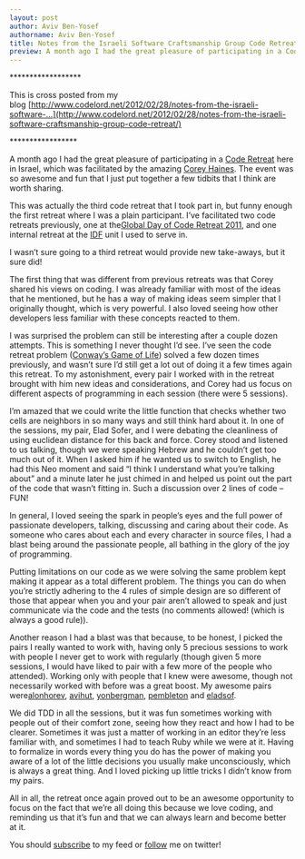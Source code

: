 ```yaml
---
layout: post
author: Aviv Ben-Yosef
authorname: Aviv Ben-Yosef
title: Notes from the Israeli Software Craftsmanship Group Code Retreat
preview: A month ago I had the great pleasure of participating in a Code Retreat here in Israel, which was facilitated by the amazing&#xA0;<a rel="nofollow" href="http://www.coreyhaines.com/">Corey Haines</a>. The event was so awesome and fun that I just put together a few tidbits that I think are worth sharing.
---
```

\*\*\*\*\*\*\*\*\*\*\*\*\*\*\*\*\*\*

This is cross posted from my blog [http://www.codelord.net/2012/02/28/notes-from-the-israeli-software-...](http://www.codelord.net/2012/02/28/notes-from-the-israeli-software-craftsmanship-group-code-retreat/)

\*\*\*\*\*\*\*\*\*\*\*\*\*\*\*\*\*

A month ago I had the great pleasure of participating in a [Code Retreat](http://coderetreat.org/about) here in Israel, which was facilitated by the amazing [Corey Haines](http://www.coreyhaines.com/). The event was so awesome and fun that I just put together a few tidbits that I think are worth sharing.

This was actually the third code retreat that I took part in, but funny enough the first retreat where I was a plain participant. I’ve facilitated two code retreats previously, one at the[Global Day of Code Retreat 2011](http://globalday.coderetreat.org/), and one internal retreat at the [IDF](http://en.wikipedia.org/wiki/Israel_Defense_Forces) unit I used to serve in.

I wasn’t sure going to a third retreat would provide new take-aways, but it sure did!

The first thing that was different from previous retreats was that Corey shared his views on coding. I was already familiar with most of the ideas that he mentioned, but he has a way of making ideas seem simpler that I originally thought, which is very powerful. I also loved seeing how other developers less familiar with these concepts reacted to them.

I was surprised the problem can still be interesting after a couple dozen attempts. This is something I never thought I’d see. I’ve seen the code retreat problem ([Conway’s Game of Life](http://en.wikipedia.org/wiki/Conway's_Game_of_Life)) solved a few dozen times previously, and wasn’t sure I’d still get a lot out of doing it a few times again this retreat. To my astonishment, every pair I worked with in the retreat brought with him new ideas and considerations, and Corey had us focus on different aspects of programming in each session (there were 5 sessions).

I’m amazed that we could write the little function that checks whether two cells are neighbors in so many ways and still think hard about it. In one of the sessions, my pair, Elad Sofer, and I were debating the cleanliness of using euclidean distance for this back and force. Corey stood and listened to us talking, though we were speaking Hebrew and he couldn’t get too much out of it. When I asked him if he wanted us to switch to English, he had this Neo moment and said “I think I understand what you’re talking about” and a minute later he just chimed in and helped us point out the part of the code that wasn’t fitting in. Such a discussion over 2 lines of code – FUN!

In general, I loved seeing the spark in people’s eyes and the full power of passionate developers, talking, discussing and caring about their code. As someone who cares about each and every character in source files, I had a blast being around the passionate people, all bathing in the glory of the joy of programming.

Putting limitations on our code as we were solving the same problem kept making it appear as a total different problem. The things you can do when you’re strictly adhering to the 4 rules of simple design are so different of those that appear when you and your pair aren’t allowed to speak and just communicate via the code and the tests (no comments allowed! (which is always a good rule)).

Another reason I had a blast was that because, to be honest, I picked the pairs I really wanted to work with, having only 5 precious sessions to work with people I never get to work with regularly (though given 5 more sessions, I would have liked to pair with a few more of the people who attended). Working only with people that I knew were awesome, though not necessarily worked with before was a great boost. My awesome pairs were[alonhorev](https://twitter.com/#!/alonhorev), [avihut](https://twitter.com/#!/avihut), [yonbergman](https://twitter.com/#!/yonbergman), [pembleton](https://twitter.com/#!/pembleton) and [eladsof](https://twitter.com/#!/eladsof).

We did TDD in all the sessions, but it was fun sometimes working with people out of their comfort zone, seeing how they react and how I had to be clearer. Sometimes it was just a matter of working in an editor they’re less familiar with, and sometimes I had to teach Ruby while we were at it. Having to formalize in words every thing you do has the power of making you aware of a lot of the little decisions you usually make unconsciously, which is always a great thing. And I loved picking up little tricks I didn’t know from my pairs.

All in all, the retreat once again proved out to be an awesome opportunity to focus on the fact that we’re all doing this because we love coding, and reminding us that it’s fun and that we can always learn and become better at it.

You should [subscribe](http://feeds.feedburner.com/TheCodeDump) to my feed or [follow](http://twitter.com/avivby) me on twitter!